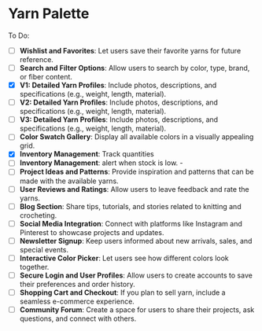 # Yarn Palette

To Do:

- [ ] **Wishlist and Favorites**: Let users save their favorite yarns for future reference.
- [ ] **Search and Filter Options**: Allow users to search by color, type, brand, or fiber content.
- [x] **V1:  Detailed Yarn Profiles**: Include photos, descriptions, and specifications (e.g., weight, length, material).
- [ ] **V2:  Detailed Yarn Profiles**: Include photos, descriptions, and specifications (e.g., weight, length, material).
- [ ] **V3:  Detailed Yarn Profiles**: Include photos, descriptions, and specifications (e.g., weight, length, material).
- [ ] **Color Swatch Gallery**: Display all available colors in a visually appealing grid.
- [x] **Inventory Management**: Track quantities
- [ ] **Inventory Management**: alert when stock is low. - 
- [ ] **Project Ideas and Patterns**: Provide inspiration and patterns that can be made with the available yarns.
- [ ] **User Reviews and Ratings**: Allow users to leave feedback and rate the yarns.
- [ ] **Blog Section**: Share tips, tutorials, and stories related to knitting and crocheting.
- [ ] **Social Media Integration**: Connect with platforms like Instagram and Pinterest to showcase projects and updates.
- [ ] **Newsletter Signup**: Keep users informed about new arrivals, sales, and special events.
- [ ] **Interactive Color Picker**: Let users see how different colors look together.
- [ ] **Secure Login and User Profiles**: Allow users to create accounts to save their preferences and order history.
- [ ] **Shopping Cart and Checkout**: If you plan to sell yarn, include a seamless e-commerce experience.
- [ ] **Community Forum**: Create a space for users to share their projects, ask questions, and connect with others.